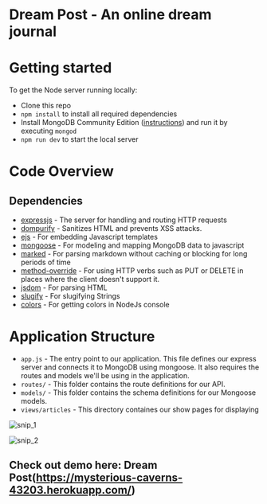 ﻿# Dream Post - An online dream journal 
 
# Getting started

To get the Node server running locally:

- Clone this repo
- `npm install` to install all required dependencies
- Install MongoDB Community Edition ([instructions](https://docs.mongodb.com/manual/installation/#tutorials)) and run it by executing `mongod`
- `npm run dev` to start the local server

# Code Overview

## Dependencies

- [expressjs](https://github.com/expressjs/express) - The server for handling and routing HTTP requests
- [dompurify](https://github.com/cure53/DOMPurify) -  Sanitizes HTML and prevents XSS attacks.
- [ejs](https://github.com/auth0/node-jsonwebtoken) - For embedding Javascript templates
- [mongoose](https://github.com/Automattic/mongoose) - For modeling and mapping MongoDB data to javascript 
- [marked](https://github.com/markedjs/marked) - For parsing markdown without caching or blocking for long periods of time
- [method-override](https://github.com/expressjs/method-override) - For using HTTP verbs such as PUT or DELETE in places where the client doesn't support it.
- [jsdom](https://github.com/jsdom/jsdom) - For parsing HTML
- [slugify](https://github.com/simov/slugify) - For slugifying Strings
- [colors](https://github.com/simov/slugify) - For getting colors in NodeJs console

# Application Structure
- `app.js` - The entry point to our application. This file defines our express server and connects it to MongoDB using mongoose. It also requires the routes and models we'll be using in the application.
- `routes/` - This folder contains the route definitions for our API.
- `models/` - This folder contains the schema definitions for our Mongoose models.
-  `views/articles` - This directory containes our show pages for displaying

![snip_1](https://user-images.githubusercontent.com/20747118/133363031-26cd9600-a297-4e98-98c8-24c8750e1ba1.JPG)

![snip_2](https://user-images.githubusercontent.com/20747118/133363039-a2393ab3-517b-4e9d-a99b-9a3a805b81f6.JPG)

## Check out demo here: Dream Post(https://mysterious-caverns-43203.herokuapp.com/)

